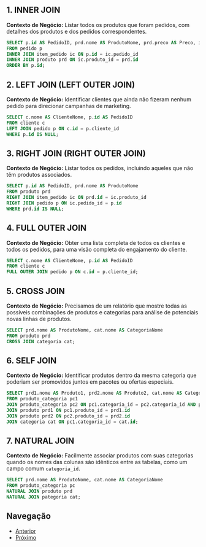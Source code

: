 ## 1. INNER JOIN
**Contexto de Negócio:** Listar todos os produtos que foram pedidos, com detalhes dos produtos e dos pedidos correspondentes.

```sql
SELECT p.id AS PedidoID, prd.nome AS ProdutoNome, prd.preco AS Preco, ic.quantidade AS Quantidade
FROM pedido p
INNER JOIN item_pedido ic ON p.id = ic.pedido_id
INNER JOIN produto prd ON ic.produto_id = prd.id
ORDER BY p.id;
```

## 2. LEFT JOIN (LEFT OUTER JOIN)
**Contexto de Negócio:** Identificar clientes que ainda não fizeram nenhum pedido para direcionar campanhas de marketing.

```sql
SELECT c.nome AS ClienteNome, p.id AS PedidoID
FROM cliente c
LEFT JOIN pedido p ON c.id = p.cliente_id
WHERE p.id IS NULL;
```

## 3. RIGHT JOIN (RIGHT OUTER JOIN)
**Contexto de Negócio:** Listar todos os pedidos, incluindo aqueles que não têm produtos associados.

```sql
SELECT p.id AS PedidoID, prd.nome AS ProdutoNome
FROM produto prd
RIGHT JOIN item_pedido ic ON prd.id = ic.produto_id
RIGHT JOIN pedido p ON ic.pedido_id = p.id
WHERE prd.id IS NULL;
```

## 4. FULL OUTER JOIN
**Contexto de Negócio:** Obter uma lista completa de todos os clientes e todos os pedidos, para uma visão completa do engajamento do cliente.

```sql
SELECT c.nome AS ClienteNome, p.id AS PedidoID
FROM cliente c
FULL OUTER JOIN pedido p ON c.id = p.cliente_id;
```

## 5. CROSS JOIN
**Contexto de Negócio:** Precisamos de um relatório que mostre todas as possíveis combinações de produtos e categorias para análise de potenciais novas linhas de produtos.

```sql
SELECT prd.nome AS ProdutoNome, cat.nome AS CategoriaNome
FROM produto prd
CROSS JOIN categoria cat;
```

## 6. SELF JOIN
**Contexto de Negócio:** Identificar produtos dentro da mesma categoria que poderiam ser promovidos juntos em pacotes ou ofertas especiais.

```sql
SELECT prd1.nome AS Produto1, prd2.nome AS Produto2, cat.nome AS CategoriaNome
FROM produto_categoria pc1
JOIN produto_categoria pc2 ON pc1.categoria_id = pc2.categoria_id AND pc1.produto_id != pc2.produto_id
JOIN produto prd1 ON pc1.produto_id = prd1.id
JOIN produto prd2 ON pc2.produto_id = prd2.id
JOIN categoria cat ON pc1.categoria_id = cat.id;
```

## 7. NATURAL JOIN
**Contexto de Negócio:** Facilmente associar produtos com suas categorias quando os nomes das colunas são idênticos entre as tabelas, como um campo comum `categoria_id`.

```sql
SELECT prd.nome AS ProdutoNome, cat.nome AS CategoriaNome
FROM produto_categoria pc
NATURAL JOIN produto prd
NATURAL JOIN pategoria cat;
```

## Navegação
- [Anterior](07-tipos-de-joins.md)
- [Próximo](09-exemplo-subselect.md)
